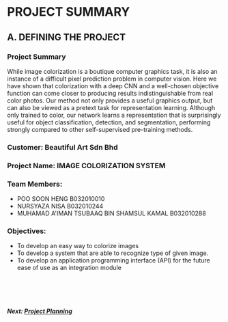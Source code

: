 # PROJECT SUMMARY

## A. DEFINING THE PROJECT
###  Project Summary

While image colorization is a boutique computer graphics task, it is also an instance of a difficult pixel prediction problem in computer vision. Here we have shown that colorization with a deep CNN and a well-chosen objective function can come closer to producing results indistinguishable from real color photos. Our method not only provides a useful graphics output, but can also be viewed as a pretext task for representation learning. Although only trained to color, our network learns a representation that is surprisingly useful for object classification, detection, and segmentation, performing strongly compared to other self-supervised pre-training methods.

###  Customer: Beautiful Art Sdn Bhd

### Project Name: IMAGE COLORIZATION SYSTEM

### Team Members: 
+ POO SOON HENG B032010010
+ NURSYAZA NISA B032010244
+ MUHAMAD A'IMAN TSUBAAQ BIN SHAMSUL KAMAL B032010288

### Objectives:
+ To develop an easy way to colorize images
+ To develop a system that are able to recognize type of given image.
+ To develop an application programming interface (API) for the future ease of use as an integration module

<br><br><br>
##### Next: [Project Planning](B-PROJECT_PLANNING.md)
